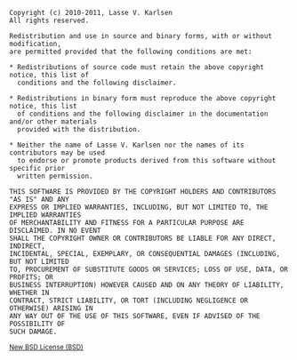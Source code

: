    Copyright (c) 2010-2011, Lasse V. Karlsen
    All rights reserved.

    Redistribution and use in source and binary forms, with or without modification,
    are permitted provided that the following conditions are met:

    * Redistributions of source code must retain the above copyright notice, this list of
      conditions and the following disclaimer.

    * Redistributions in binary form must reproduce the above copyright notice, this list
      of conditions and the following disclaimer in the documentation and/or other materials
      provided with the distribution.

    * Neither the name of Lasse V. Karlsen nor the names of its contributors may be used
      to endorse or promote products derived from this software without specific prior
      written permission.

    THIS SOFTWARE IS PROVIDED BY THE COPYRIGHT HOLDERS AND CONTRIBUTORS "AS IS" AND ANY
    EXPRESS OR IMPLIED WARRANTIES, INCLUDING, BUT NOT LIMITED TO, THE IMPLIED WARRANTIES
    OF MERCHANTABILITY AND FITNESS FOR A PARTICULAR PURPOSE ARE DISCLAIMED. IN NO EVENT
    SHALL THE COPYRIGHT OWNER OR CONTRIBUTORS BE LIABLE FOR ANY DIRECT, INDIRECT,
    INCIDENTAL, SPECIAL, EXEMPLARY, OR CONSEQUENTIAL DAMAGES (INCLUDING, BUT NOT LIMITED
    TO, PROCUREMENT OF SUBSTITUTE GOODS OR SERVICES; LOSS OF USE, DATA, OR PROFITS; OR
    BUSINESS INTERRUPTION) HOWEVER CAUSED AND ON ANY THEORY OF LIABILITY, WHETHER IN
    CONTRACT, STRICT LIABILITY, OR TORT (INCLUDING NEGLIGENCE OR OTHERWISE) ARISING IN
    ANY WAY OUT OF THE USE OF THIS SOFTWARE, EVEN IF ADVISED OF THE POSSIBILITY OF
    SUCH DAMAGE.

<small>[New BSD License (BSD)][1]</small>


  [1]: http://en.wikipedia.org/wiki/BSD_licenses#3-clause_license_.28.22New_BSD_License.22_or_.22Modified_BSD_License.22.29